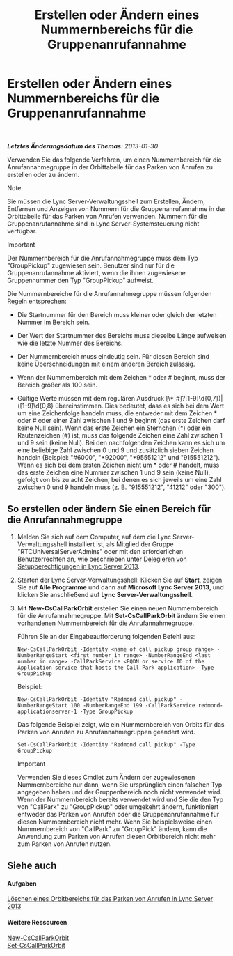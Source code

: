 ﻿---
title: Erstellen oder Ändern eines Nummernbereichs für die Gruppenanrufannahme
TOCTitle: Erstellen oder Ändern eines Nummernbereichs für die Gruppenanrufannahme
ms:assetid: 4b442b98-df6b-4e50-8254-b3be9cde21dd
ms:mtpsurl: https://technet.microsoft.com/de-de/library/JJ945627(v=OCS.15)
ms:contentKeyID: 52056358
ms.date: 05/19/2016
mtps_version: v=OCS.15
ms.translationtype: HT
---

# Erstellen oder Ändern eines Nummernbereichs für die Gruppenanrufannahme

 

_**Letztes Änderungsdatum des Themas:** 2013-01-30_

Verwenden Sie das folgende Verfahren, um einen Nummernbereich für die Anrufannahmegruppe in der Orbittabelle für das Parken von Anrufen zu erstellen oder zu ändern.


> [!NOTE]
> Sie müssen die Lync Server-Verwaltungsshell zum Erstellen, Ändern, Entfernen und Anzeigen von Nummern für die Gruppenanrufannahme in der Orbittabelle für das Parken von Anrufen verwenden. Nummern für die Gruppenanrufannahme sind in Lync Server-Systemsteuerung nicht verfügbar.




> [!IMPORTANT]
> Der Nummernbereich für die Anrufannahmegruppe muss dem Typ "GroupPickup" zugewiesen sein. Benutzer sind nur für die Gruppenanrufannahme aktiviert, wenn die ihnen zugewiesene Gruppennummer den Typ "GroupPickup" aufweist.



Die Nummernbereiche für die Anrufannahmegruppe müssen folgenden Regeln entsprechen:

  - Die Startnummer für den Bereich muss kleiner oder gleich der letzten Nummer im Bereich sein.

  - Der Wert der Startnummer des Bereichs muss dieselbe Länge aufweisen wie die letzte Nummer des Bereichs.

  - Der Nummernbereich muss eindeutig sein. Für diesen Bereich sind keine Überschneidungen mit einem anderen Bereich zulässig.

  - Wenn der Nummernbereich mit dem Zeichen \* oder \# beginnt, muss der Bereich größer als 100 sein.

  - Gültige Werte müssen mit dem regulären Ausdruck \[\\\*|\#\]?\[1-9\]\\d{0,7})|(\[1-9\]\\d{0,8} übereinstimmen. Dies bedeutet, dass es sich bei dem Wert um eine Zeichenfolge handeln muss, die entweder mit dem Zeichen \* oder \# oder einer Zahl zwischen 1 und 9 beginnt (das erste Zeichen darf keine Null sein). Wenn das erste Zeichen ein Sternchen (\*) oder ein Rautenzeichen (\#) ist, muss das folgende Zeichen eine Zahl zwischen 1 und 9 sein (keine Null). Bei den nachfolgenden Zeichen kann es sich um eine beliebige Zahl zwischen 0 und 9 und zusätzlich sieben Zeichen handeln (Beispiel: "\#6000", "\*92000", "\*95551212" und "915551212"). Wenn es sich bei dem ersten Zeichen nicht um \* oder \# handelt, muss das erste Zeichen eine Nummer zwischen 1 und 9 sein (keine Null), gefolgt von bis zu acht Zeichen, bei denen es sich jeweils um eine Zahl zwischen 0 und 9 handeln muss (z. B. "915551212", "41212" oder "300").

## So erstellen oder ändern Sie einen Bereich für die Anrufannahmegruppe

1.  Melden Sie sich auf dem Computer, auf dem die Lync Server-Verwaltungsshell installiert ist, als Mitglied der Gruppe "RTCUniversalServerAdmins" oder mit den erforderlichen Benutzerrechten an, wie beschrieben unter [Delegieren von Setupberechtigungen in Lync Server 2013](lync-server-2013-delegate-setup-permissions.md).

2.  Starten der Lync Server-Verwaltungsshell: Klicken Sie auf **Start**, zeigen Sie auf **Alle Programme** und dann auf **Microsoft Lync Server 2013**, und klicken Sie anschließend auf **Lync Server-Verwaltungsshell**.

3.  Mit **New-CsCallParkOrbit** erstellen Sie einen neuen Nummernbereich für die Anrufannahmegruppe. Mit **Set-CsCallParkOrbit** ändern Sie einen vorhandenen Nummernbereich für die Anrufannahmegruppe.
    
    Führen Sie an der Eingabeaufforderung folgenden Befehl aus:
    
        New-CsCallParkOrbit -Identity <name of call pickup group range> -NumberRangeStart <first number in range> -NumberRangeEnd <last number in range> -CallParkService <FQDN or service ID of the Application service that hosts the Call Park application> -Type GroupPickup
    
    Beispiel:
    
        New-CsCallParkOrbit -Identity "Redmond call pickup" -NumberRangeStart 100 -NumberRangeEnd 199 -CallParkService redmond-applicationserver-1 -Type GroupPickup
    
    Das folgende Beispiel zeigt, wie ein Nummernbereich von Orbits für das Parken von Anrufen zu Anrufannahmegruppen geändert wird.
    
        Set-CsCallParkOrbit -Identity "Redmond call pickup" -Type GroupPickup
    

    > [!IMPORTANT]
    > Verwenden Sie dieses Cmdlet zum Ändern der zugewiesenen Nummernbereiche nur dann, wenn Sie ursprünglich einen falschen Typ angegeben haben und der Gruppenbereich noch nicht verwendet wird. Wenn der Nummernbereich bereits verwendet wird und Sie die den Typ von "CallPark" zu "GroupPickup" oder umgekehrt ändern, funktioniert entweder das Parken von Anrufen oder die Gruppenanrufannahme für diesen Nummernbereich nicht mehr. Wenn Sie beispielsweise einen Nummernbereich von "CallPark" zu "GroupPick" ändern, kann die Anwendung zum Parken von Anrufen diesen Orbitbereich nicht mehr zum Parken von Anrufen nutzen.



## Siehe auch

#### Aufgaben

[Löschen eines Orbitbereichs für das Parken von Anrufen in Lync Server 2013](lync-server-2013-delete-a-call-park-orbit-range.md)  

#### Weitere Ressourcen

[New-CsCallParkOrbit](https://docs.microsoft.com/en-us/powershell/module/skype/New-CsCallParkOrbit)  
[Set-CsCallParkOrbit](https://docs.microsoft.com/en-us/powershell/module/skype/Set-CsCallParkOrbit)

